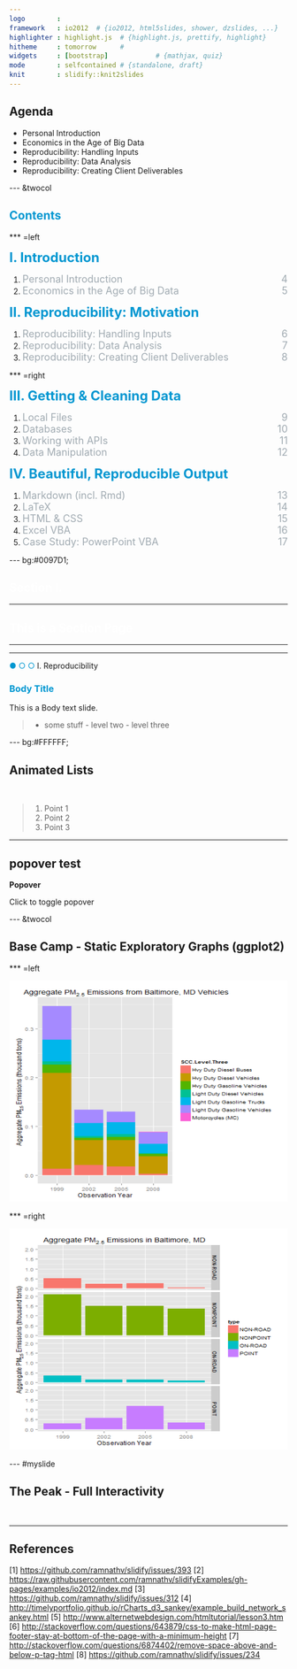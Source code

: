 ```yaml
---
logo        : 
framework   : io2012  # {io2012, html5slides, shower, dzslides, ...}
highlighter : highlight.js  # {highlight.js, prettify, highlight}
hitheme     : tomorrow      # 
widgets     : [bootstrap]            # {mathjax, quiz}
mode        : selfcontained # {standalone, draft}
knit        : slidify::knit2slides
--- 
```


## Agenda



- Personal Introduction
- Economics in the Age of Big Data
- Reproducibility: Handling Inputs
- Reproducibility: Data Analysis
- Reproducibility: Creating Client Deliverables

--- &twocol

<h2 style="color: #0097D1">Contents</h2>

*** =left

<FONT COLOR="#0097D1" SIZE=5><b>I. Introduction</b></FONT>
<ol type="none">
    <li><FONT COLOR="#A1ABB2" SIZE=4>Personal Introduction</FONT><span style="float:right"><FONT COLOR="#A1ABB2" SIZE=4>4</FONT></span> </li>
    <li><FONT COLOR="#A1ABB2" SIZE=4>Economics in the Age of Big Data</FONT><span style="float:right"><FONT COLOR="#A1ABB2" SIZE=4>5</FONT></span> </li>
</ol>

<FONT COLOR="#0097D1" SIZE=5><b>II. Reproducibility: Motivation</b></FONT>
<ol type="none">
    <li><FONT COLOR="#A1ABB2" SIZE=4>Reproducibility: Handling Inputs</FONT><span style="float:right"><FONT COLOR="#A1ABB2" SIZE=4>6</FONT></span> </li>
    <li><FONT COLOR="#A1ABB2" SIZE=4>Reproducibility: Data Analysis</FONT><span style="float:right"><FONT COLOR="#A1ABB2" SIZE=4>7</FONT></span> </li>
    <li><FONT COLOR="#A1ABB2" SIZE=4>Reproducibility: Creating Client Deliverables</FONT><span style="float:right"><FONT COLOR="#A1ABB2" SIZE=4>8</FONT></span> </li>
</ol>


*** =right

<FONT COLOR="#0097D1" SIZE=5><b>III. Getting & Cleaning Data</b></FONT>
<ol type="none">
    <li><FONT COLOR="#A1ABB2" SIZE=4>Local Files</FONT><span style="float:right"><FONT COLOR="#A1ABB2" SIZE=4>9</FONT></span> </li>
    <li><FONT COLOR="#A1ABB2" SIZE=4>Databases</FONT><span style="float:right"><FONT COLOR="#A1ABB2" SIZE=4>10</FONT></span> </li>
    <li><FONT COLOR="#A1ABB2" SIZE=4>Working with APIs</FONT><span style="float:right"><FONT COLOR="#A1ABB2" SIZE=4>11</FONT></span> </li>
    <li><FONT COLOR="#A1ABB2" SIZE=4>Data Manipulation</FONT><span style="float:right"><FONT COLOR="#A1ABB2" SIZE=4>12</FONT></span> </li>
</ol>

<FONT COLOR="#0097D1" SIZE=5><b>IV. Beautiful, Reproducible Output</b></FONT>
<ol type="none">
    <li><FONT COLOR="#A1ABB2" SIZE=4>Markdown (incl. Rmd)</FONT><span style="float:right"><FONT COLOR="#A1ABB2" SIZE=4>13</FONT></span> </li>
    <li><FONT COLOR="#A1ABB2" SIZE=4>LaTeX</FONT><span style="float:right"><FONT COLOR="#A1ABB2" SIZE=4>14</FONT></span> </li>
    <li><FONT COLOR="#A1ABB2" SIZE=4>HTML & CSS</FONT><span style="float:right"><FONT COLOR="#A1ABB2" SIZE=4>15</FONT></span> </li>
    <li><FONT COLOR="#A1ABB2" SIZE=4>Excel VBA</FONT><span style="float:right"><FONT COLOR="#A1ABB2" SIZE=4>16</FONT></span> </li>
    <li><FONT COLOR="#A1ABB2" SIZE=4>Case Study: PowerPoint VBA</FONT><span style="float:right"><FONT COLOR="#A1ABB2" SIZE=4>17</FONT></span> </li>
</ol>

--- bg:#0097D1;

<h2 style="color: #FFFFFF">Section I.</h2>
<hr></hr>

<h2 style="color: #FFFFFF">This is a Section Page</h2>

---

<footer>
  <hr></hr>
  <span><FONT COLOR="#0097D1">&#x25cf; &#x25cb; &#x25cb; </FONT>
  <FONT>   I. Reproducibility</FONT></span>
</footer>

<h3 style="color: #0097D1"><b>Body Title</b></h3>

This is a Body text slide.

>- some stuff
    - level two
    - level three

--- bg:#FFFFFF;

## Animated Lists ##

</br>

> 1. Point 1
> 2. Point 2
> 3. Point 3

---

## popover test ##

**Popover**
  
<a class="btn btn-large btn-danger" rel="popover" data-content="And here's some amazing content. It's very engaging. right?" data-original-title="A Title" id='example'>Click to toggle popover</a>

--- &twocol

## Base Camp - Static Exploratory Graphs (ggplot2) ##

*** =left

<img src=".\\assets\\img\\stacked_bar.png" height="400" width="550">

*** =right

<img src=".\\assets\\img\\facets_bar.png" height="400" width="550">

--- #myslide

## The Peak - Full Interactivity ##

</br>
<script>
$('#myslide').on('slideenter', function(){
  $(this).find('article')
    .append('<iframe src="http://bl.ocks.org/mbostock/raw/1256572/"></iframe>')
});
$('#myslide').on('slideleave', function(){
  $(this).find('iframe').remove();
});
</script>

--- 


## References

[1] https://github.com/ramnathv/slidify/issues/393
[2] https://raw.githubusercontent.com/ramnathv/slidifyExamples/gh-pages/examples/io2012/index.md
[3] https://github.com/ramnathv/slidify/issues/312
[4] http://timelyportfolio.github.io/rCharts_d3_sankey/example_build_network_sankey.html
[5] http://www.alternetwebdesign.com/htmltutorial/lesson3.htm
[6] http://stackoverflow.com/questions/643879/css-to-make-html-page-footer-stay-at-bottom-of-the-page-with-a-minimum-height
[7] http://stackoverflow.com/questions/6874402/remove-space-above-and-below-p-tag-html
[8] https://github.com/ramnathv/slidify/issues/234


